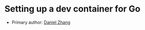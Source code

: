 # Setting up a dev container for Go

* Primary author: [Daniel Zhang](https://github.com/D123aniel/)
